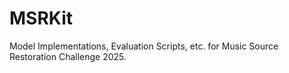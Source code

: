 # MSRKit
Model Implementations, Evaluation Scripts, etc. for Music Source Restoration Challenge 2025.
